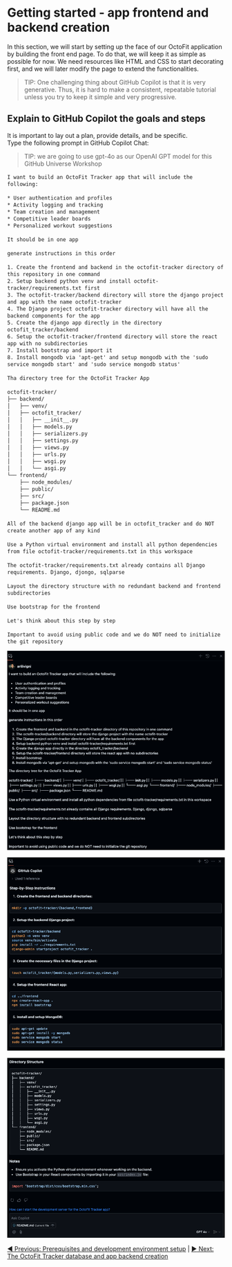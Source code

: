 # Getting started - app frontend and backend creation

In this section, we will start by setting up the face of our OctoFit application by building the front end page. To do that, we will keep it as simple as possible for now. We need resources like HTML and CSS to start decorating first, and we will later modify the page to extend the functionalities.

> TIP: One challenging thing about GitHub Copilot is that it is very generative. Thus, it is hard to make a consistent, repeatable tutorial unless you try to keep it simple and very progressive.

## Explain to GitHub Copilot the goals and steps

It is important to lay out a plan, provide details, and be specific.</br>
Type the following prompt in GitHub Copilot Chat:

> TIP: we are going to use gpt-4o as our OpenAI GPT model for this GitHub Universe Workshop

```text
I want to build an OctoFit Tracker app that will include the following:

* User authentication and profiles
* Activity logging and tracking
* Team creation and management
* Competitive leader boards
* Personalized workout suggestions

It should be in one app

generate instructions in this order

1. Create the frontend and backend in the octofit-tracker directory of this repository in one command
2. Setup backend python venv and install octofit-tracker/requirements.txt first
3. The octofit-tracker/backend directory will store the django project and app with the name octofit-tracker
4. The Django project octofit-tracker directory will have all the backend components for the app
5. Create the django app directly in the directory octofit_tracker/backend
6. Setup the octofit-tracker/frontend directory will store the react app with no subdirectories
7. Install bootstrap and import it
8. Install mongodb via 'apt-get' and setup mongodb with the 'sudo service mongodb start' and 'sudo service mongodb status'

Tha directory tree for the OctoFit Tracker App

octofit-tracker/
├── backend/
│   ├── venv/
│   ├── octofit_tracker/
│   │   ├── __init__.py
│   │   ├── models.py
│   │   ├── serializers.py
│   │   ├── settings.py
│   │   ├── views.py
│   │   ├── urls.py
│   │   ├── wsgi.py
│   │   └── asgi.py
└── frontend/
    ├── node_modules/
    ├── public/
    ├── src/
    ├── package.json
    └── README.md

All of the backend django app will be in octofit_tracker and do NOT create another app of any kind

Use a Python virtual environment and install all python dependencies from file octofit-tracker/requirements.txt in this workspace

The octofit-tracker/requirements.txt already contains all Django requirements. Django, djongo, sqlparse

Layout the directory structure with no redundant backend and frontend subdirectories

Use bootstrap for the frontend

Let's think about this step by step

Important to avoid using public code and we do NOT need to initialize the git repository
```

![create project plan](./3_1_AskCopilotProjectCreation.png)</br>

![step by step](./3_2_StepByStep.png)</br>

![octofit-tracker app directory tree](./3_3_OctoFitTrackerDirTree.png)</br>

[:arrow_backward: Previous: Prerequisites and development environment setup](../2_Prerequisites/README.md) | [:arrow_forward: Next: The OctoFit Tracker database and app backend creation](../4_BackendSettings/README.md)
